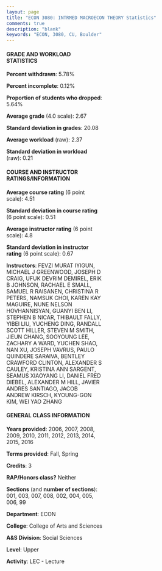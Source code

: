 ```yaml
---
layout: page
title: "ECON 3080: INTRMED MACROECON THEORY Statistics"
comments: true
description: "blank"
keywords: "ECON, 3080, CU, Boulder"
--- 
```

<head>
<script src="https://ajax.googleapis.com/ajax/libs/jquery/2.1.3/jquery.min.js"></script>
<script src="https://dl.dropboxusercontent.com/s/pc42nxpaw1ea4o9/highcharts.js?dl=0"></script>
<!-- <script src="../assets/js/highcharts.js"></script> -->
<style type="text/css">@font-face {
	font-family: "Bebas Neue";
	src: url(https://www.filehosting.org/file/details/544349/BebasNeue%20Regular.otf) format("opentype");
	}
	h1.Bebas { 
		font-family: "Bebas Neue", Verdana, Tahoma;
	}
</style>
</head>
<body>
	<div id="container" style="float: right; width: 45%; height: 88%; margin-left: 2.5%; margin-right: 2.5%;"></div>
	<script language="JavaScript">
		$(document).ready(function() {
		var chart = {type: 'column'};
		var title = {text: 'Grade Distribution'};
		var xAxis = {categories: ['A','B','C','D','F'],crosshair: true};
		var yAxis = {min: 0,title: {text: 'Percentage'}};
		var tooltip = {headerFormat: '<center><b><span style="font-size:20px">{point.key}</span></b></center>',
		               pointFormat: '<td style="padding:0"><b>{point.y:.1f}%</b></td>',
		               footerFormat: '</table>',shared: true,useHTML: true};
		var plotOptions = {column: {pointPadding: 0.0,borderWidth: 0}};  
		var credits = {enabled: false};var series= [{name: 'Percent',data: [25.03,35.39,29.07,5.34,5.17,]}];
		var json = {};
		json.chart = chart;
		json.title = title;
		json.tooltip = tooltip;
		json.xAxis = xAxis;
		json.yAxis = yAxis;  
		json.series = series;
		json.plotOptions = plotOptions;  
		json.credits = credits;
		$('#container').highcharts(json);
	});
	</script>
</body>
			   
#### GRADE AND WORKLOAD STATISTICS

**Percent withdrawn**: 5.78%

**Percent incomplete**: 0.12%

**Proportion of students who dropped**: 5.64%

**Average grade** (4.0 scale): 2.67

**Standard deviation in grades**: 20.08

**Average workload** (raw): 2.37

**Standard deviation in workload** (raw): 0.21

#### COURSE AND INSTRUCTOR RATINGS/INFORMATION

**Average course rating** (6 point scale): 4.51

**Standard deviation in course rating** (6 point scale): 0.51

**Average instructor rating** (6 point scale): 4.8

**Standard deviation in instructor rating** (6 point scale): 0.67

**Instructors**: FEVZI MURAT IYIGUN, MICHAEL J GREENWOOD, JOSEPH D CRAIG, UFUK DEVRIM DEMIREL, ERIK B JOHNSON, RACHAEL E SMALL, SAMUEL R RAISANEN, CHRISTINA R PETERS, NAMSUK CHOI, KAREN KAY MAGUIRE, NUNE NELSON HOVHANNISYAN, GUANYI BEN LI, STEPHEN B NICAR, THIBAULT FALLY, YIBEI LIU, YUCHENG DING, RANDALL SCOTT HILLER, STEVEN M SMITH, JIEUN CHANG, SOOYOUNG LEE, ZACHARY A WARD, YUCHEN SHAO, NAN XU, JOSEPH VAVRUS, PAULO QUINDERE SARAIVA, BENTLEY CRAWFORD CLINTON, ALEXANDER S CAULEY, KRISTINA ANN SARGENT, SEAMUS XIAOYANG LI, DANIEL FRED DIEBEL, ALEXANDER M HILL, JAVIER ANDRES SANTIAGO, JACOB ANDREW KIRSCH, KYOUNG-GON KIM, WEI YAO ZHANG

#### GENERAL CLASS INFORMATION

**Years provided**: 2006, 2007, 2008, 2009, 2010, 2011, 2012, 2013, 2014, 2015, 2016

**Terms provided**: Fall, Spring

**Credits**: 3

**RAP/Honors class?** Neither

**Sections** (and **number of sections**): 001, 003, 007, 008, 002, 004, 005, 006, 99

**Department**: ECON

**College**: College of Arts and Sciences

**A&S Division**: Social Sciences

**Level**: Upper

**Activity**: LEC - Lecture